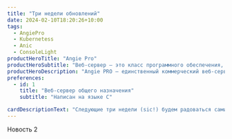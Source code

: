 ```yaml
---
title: "Три недели обновлений"
date: 2024-02-10T18:20:26+10:00
tags:
  - AngiePro
  - Kubernetess
  - Anic
  - ConsoleLight
productHeroTitle: "Angie Pro"
productHeroSubtitle: "Веб-сервер — это класс программного обеспечения, предоставляющего доступ к сетевым ресурсам по протоколу HTTP конечным пользователям.Каждый раз, когда пользователь открывает сайт, мобильное приложение, пользуется киоском самообслуживания в метрополитене, или даже пользуется мультимедиа системой в поезде Сапсан, запрос пользователя будет обслужен Веб-Сервером.ООО \"Веб-Сервер\" предлагает Angie PRO, один из самых производительных веб-серверов в мире."
productHeroDescription: "Angie PRO – единственный коммерческий веб-сервер разработка которого локализована в России."
preferences:
  - id: 1
    title: "Веб-сервер общего назначения"
    subtitle: "Написан на языке C"

cardDescriptionText: "Следующие три недели (sic!) будем радоваться сами и радовать пользователей обновками."
---
```


Новость 2
